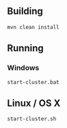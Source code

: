 


Building
--------
`mvn clean install`

Running
-------

### Windows
`start-cluster.bat`

## Linux / OS X
`start-cluster.sh`
